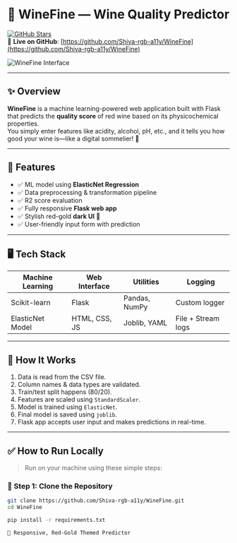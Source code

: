 # 🍷 WineFine — Wine Quality Predictor

[![GitHub Stars](https://img.shields.io/github/stars/Shiva-rgb-a11y/WineFine?style=social)](https://github.com/Shiva-rgb-a11y/WineFine)  
🔗 **Live on GitHub**: [https://github.com/Shiva-rgb-a11y/WineFine](https://github.com/Shiva-rgb-a11y/WineFine)


![WineFine Interface]([https://raw.githubusercontent.com/Shiva-rgb-a11y/WineFine/main/static/red-wine.avif](https://github.com/Shiva-rgb-a11y/WineFine/blob/6cd53ffa33bb58cbf153b07035aafa940110badf/Screenshot%202025-07-15%20152219.png))




---

## ✨ Overview
**WineFine** is a machine learning-powered web application built with Flask that predicts the **quality score** of red wine based on its physicochemical properties.  
You simply enter features like acidity, alcohol, pH, etc., and it tells you how good your wine is—like a digital sommelier! 🍷

---

## 🚀 Features
- ✅ ML model using **ElasticNet Regression**
- ✅ Data preprocessing & transformation pipeline
- ✅ R2 score evaluation
- ✅ Fully responsive **Flask web app**
- ✅ Stylish red-gold **dark UI** 🍷
- ✅ User-friendly input form with prediction

---

## 🖥️ Tech Stack

| Machine Learning | Web Interface | Utilities | Logging |
|------------------|----------------|-----------|---------|
| Scikit-learn     | Flask           | Pandas, NumPy | Custom logger |
| ElasticNet Model | HTML, CSS, JS   | Joblib, YAML  | File + Stream logs |

---

## 🧪 How It Works

1. Data is read from the CSV file.
2. Column names & data types are validated.
3. Train/test split happens (80/20).
4. Features are scaled using `StandardScaler`.
5. Model is trained using `ElasticNet`.
6. Final model is saved using `joblib`.
7. Flask app accepts user input and makes predictions in real-time.

---

## ✅ How to Run Locally

> Run on your machine using these simple steps:

### 🔁 Step 1: Clone the Repository

```bash
git clone https://github.com/Shiva-rgb-a11y/WineFine.git
cd WineFine

pip install -r requirements.txt

🍷 Responsive, Red-Gold Themed Predictor

